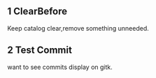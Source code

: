 ## 1 ClearBefore

Keep catalog clear,remove something unneeded.

## 2 Test Commit

want to see commits display on gitk.
